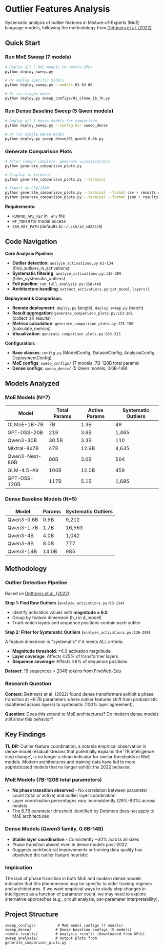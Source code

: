 # Outlier Features Analysis

Systematic analysis of outlier features in Mixture-of-Experts (MoE) language models, following the methodology from [Dettmers et al. (2022)](https://timdettmers.com/2022/08/17/llm-int8-and-emergent-features/).

## Quick Start

### Run MoE Sweep (7 models)
```bash
# Deploy all 7 MoE models to remote GPUs
python deploy_sweep.py

# Or deploy specific models
python deploy_sweep.py --models 01 03 06

# Or run single model
python deploy.py sweep_configs/01_olmoe_1b_7b.py
```

### Run Dense Baseline Sweep (5 Qwen models)
```bash
# Deploy all 5 dense models for comparison
python deploy_sweep.py --config-dir sweep_dense

# Or run single dense model
python deploy.py sweep_dense/01_qwen3_0.6b.py
```

### Generate Comparison Plots
```bash
# After sweeps complete, generate visualizations
python generate_comparison_plots.py

# Display in terminal
python generate_comparison_plots.py --terminal

# Export as CSV/JSON
python generate_comparison_plots.py --terminal --format csv > results.csv
python generate_comparison_plots.py --terminal --format json > results.json
```

**Requirements:**
- `RUNPOD_API_KEY` in `.env` file
- `HF_TOKEN` for model access
- `SSH_KEY_PATH` (defaults to `~/.ssh/id_ed25519`)

## Code Navigation

**Core Analysis Pipeline:**
- **Outlier detection**: `analyze_activations.py:63-134` (find_outliers_in_activations)
- **Systematic filtering**: `analyze_activations.py:136-209` (filter_systematic_outliers)
- **Full pipeline**: `run_full_analysis.py:358-449`
- **Architecture handling**: `extract_activations.py:get_model_layers()`

**Deployment & Comparison:**
- **Remote deployment**: `deploy.py` (single), `deploy_sweep.py` (batch)
- **Result aggregation**: `generate_comparison_plots.py:153-201` (collect_all_results)
- **Metrics calculation**: `generate_comparison_plots.py:125-150` (calculate_metrics)
- **Visualization**: `generate_comparison_plots.py:203-313`

**Configuration:**
- **Base classes**: `config.py` (ModelConfig, DatasetConfig, AnalysisConfig, DeploymentConfig)
- **MoE configs**: `sweep_configs/` (7 models, 7B-120B total params)
- **Dense configs**: `sweep_dense/` (5 Qwen models, 0.6B-14B)

## Models Analyzed

### MoE Models (N=7)
| Model | Total Params | Active Params | Systematic Outliers |
|-------|--------------|---------------|---------------------|
| OLMoE-1B-7B | 7B | 1.3B | 49 |
| GPT-OSS-20B | 21B | 3.6B | 1,465 |
| Qwen3-30B | 30.5B | 3.3B | 110 |
| Mixtral-8x7B | 47B | 12.9B | 4,635 |
| Qwen3-Next-80B | 80B | 3.0B | 504 |
| GLM-4.5-Air | 106B | 12.0B | 459 |
| GPT-OSS-120B | 117B | 5.1B | 1,695 |

### Dense Baseline Models (N=5)
| Model | Params | Systematic Outliers |
|-------|--------|---------------------|
| Qwen3-0.6B | 0.6B | 9,212 |
| Qwen3-1.7B | 1.7B | 16,563 |
| Qwen3-4B | 4.0B | 1,042 |
| Qwen3-8B | 8.0B | 777 |
| Qwen3-14B | 14.0B | 985 |

## Methodology

### Outlier Detection Pipeline

Based on [Dettmers et al. (2022)](https://timdettmers.com/2022/08/17/llm-int8-and-emergent-features/):

**Step 1: Find Raw Outliers** (`analyze_activations.py:63-134`)
- Identify activation values with **magnitude ≥ 6.0**
- Group by feature dimension (h_i in d_model)
- Track which layers and sequence positions contain each outlier

**Step 2: Filter for Systematic Outliers** (`analyze_activations.py:136-209`)

A feature dimension is "systematic" if it meets ALL criteria:
- **Magnitude threshold**: ≥6.0 activation magnitude
- **Layer coverage**: Affects ≥25% of transformer layers
- **Sequence coverage**: Affects ≥6% of sequence positions

**Dataset:** 16 sequences × 2048 tokens from FineWeb-Edu

### Research Question

**Context**: Dettmers et al. (2022) found dense transformers exhibit a phase transition at ~6.7B parameters where outlier features shift from probabilistic (scattered across layers) to systematic (100% layer agreement).

**Question**: Does this extend to MoE architectures? Do modern dense models still show this behavior?

## Key Findings

**TL;DR:** Outlier feature coordination, a notable empirical observation in dense model residual streams that potentially explains the '7B intelligence step change', is no longer a clean indicator for similar thresholds in MoE models. Modern architectures and training data have led to more sophisticated models that no longer exhibit the 2022 behavior.

### MoE Models (7B-120B total parameters)
- **No phase transition observed** - No correlation between parameter count (total or active) and outlier layer coordination
- Layer coordination percentages vary inconsistently (29%-63%) across models
- The 6.7B parameter threshold identified by Dettmers does not apply to MoE architectures

### Dense Models (Qwen3 family, 0.6B-14B)
- **Stable layer coordination** - Consistently ~30% across all sizes
- Phase transition absent even in dense models post-2022
- Suggests architectural improvements or training data quality has obsoleted the outlier feature heuristic

### Implication
The lack of phase transition in both MoE and modern dense models indicates that this phenomenon may be specific to older training regimes and architectures. If we want empirical ways to study step changes in intelligence as a function of parameter count, we may need to explore alternative approaches (e.g., circuit analysis, per-parameter interpretability).

## Project Structure

```
sweep_configs/          # MoE model configs (7 models)
sweep_dense/           # Dense baseline configs (5 models)
remote_results/        # Analysis results (downloaded from GPUs)
sweep_analysis/        # Output plots from generate_comparison_plots.py
```
